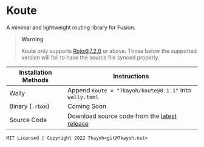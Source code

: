 # Koute
A minimal and lightweight routing library for Fusion.

> **Warning**
> 
> Koute only supports Rojo@7.2.0 or above. Those below the supported version will fail to have the source file synced properly.

| Installation Methods | Instructions |
| ------------- | ------------- |
| Wally | Append `Koute = "7kayoh/koute@0.1.1"` into `wally.toml` |
| Binary (`.rbxm`) | Coming Soon |
| Source Code | Download source code from the [latest release](https://github.com/koterahq/koute/releases) |

`MIT Licensed | Copyright 2022 7kayoh<git@7kayoh.net>`
